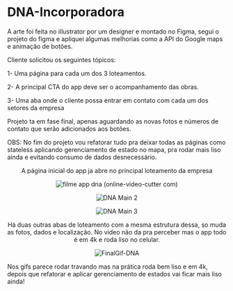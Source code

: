 # DNA-Incorporadora

A arte foi feita no illustrator por um designer e montado no Figma, segui o projeto do figma e apliquei algumas melhorias como a API do Google maps e animação de botões.

Cliente solicitou os seguintes tópicos:

1- Uma página para cada um dos 3 loteamentos.

2- A principal CTA do app deve ser o acompanhamento das obras.

3- Uma aba onde o cliente possa entrar em contato com cada um dos setores da empresa


Projeto ta em fase final, apenas aguardando as novas fotos e números de contato que serão adicionados aos botões.

OBS: No fim do projeto vou refatorar tudo pra deixar todas as páginas como stateless aplicando gerenciamento de estado no mapa, pra rodar mais liso ainda e evitando consumo de dados desnecessário.

<div align="center"
     
     
A página inicial do app ja abre no principal loteamento da empresa
     
     
![filme app dna (online-video-cutter com)](https://user-images.githubusercontent.com/101966102/173303109-4b1097c4-8cf2-48ff-8a3a-e2c2d442ee78.gif)
     
     

![DNA Main 2](https://user-images.githubusercontent.com/101966102/173303045-da7579f5-c7c1-4341-9489-813603204859.gif)
     
     



![DNA Main 3](https://user-images.githubusercontent.com/101966102/173299422-03d6f72a-cc80-4ca9-bc6a-bdfe169a20a2.gif)


Há duas outras abas de loteamento com a mesma estrutura dessa, so muda as fotos, dados e localização.
No video não da pra perceber mas o app todo é em 4k e roda liso no celular.

     
     
![FinalGif-DNA](https://user-images.githubusercontent.com/101966102/173299348-72029231-d1a8-4551-90d5-b6d77d2d0778.gif)

</div>

Nos gifs parece rodar travando mas na prática roda bem liso e em 4k, depois que refatorar e aplicar gerenciamento de estados vai ficar mais liso ainda!
     
    

